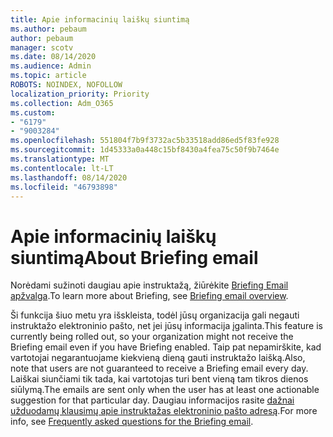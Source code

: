 ```yaml
---
title: Apie informacinių laiškų siuntimą
ms.author: pebaum
author: pebaum
manager: scotv
ms.date: 08/14/2020
ms.audience: Admin
ms.topic: article
ROBOTS: NOINDEX, NOFOLLOW
localization_priority: Priority
ms.collection: Adm_O365
ms.custom:
- "6179"
- "9003284"
ms.openlocfilehash: 551804f7b9f3732ac5b33518add86ed5f83fe928
ms.sourcegitcommit: 1d45333a0a448c15bf8430a4fea75c50f9b7464e
ms.translationtype: MT
ms.contentlocale: lt-LT
ms.lasthandoff: 08/14/2020
ms.locfileid: "46793898"
---
```

# <a name="about-briefing-email"></a><span data-ttu-id="ee433-102">Apie informacinių laiškų siuntimą</span><span class="sxs-lookup"><span data-stu-id="ee433-102">About Briefing email</span></span>

<span data-ttu-id="ee433-103">Norėdami sužinoti daugiau apie instruktažą, žiūrėkite [Briefing Email apžvalga](https://docs.microsoft.com/briefing/be-overview).</span><span class="sxs-lookup"><span data-stu-id="ee433-103">To learn more about Briefing, see [Briefing email overview](https://docs.microsoft.com/briefing/be-overview).</span></span>  

<span data-ttu-id="ee433-104">Ši funkcija šiuo metu yra išskleista, todėl jūsų organizacija gali negauti instruktažo elektroninio pašto, net jei jūsų informacija įgalinta.</span><span class="sxs-lookup"><span data-stu-id="ee433-104">This feature is currently being rolled out, so your organization might not receive the Briefing email even if you have Briefing enabled.</span></span> <span data-ttu-id="ee433-105">Taip pat nepamirškite, kad vartotojai negarantuojame kiekvieną dieną gauti instruktažo laišką.</span><span class="sxs-lookup"><span data-stu-id="ee433-105">Also, note that users are not guaranteed to receive a Briefing email every day.</span></span> <span data-ttu-id="ee433-106">Laiškai siunčiami tik tada, kai vartotojas turi bent vieną tam tikros dienos siūlymą.</span><span class="sxs-lookup"><span data-stu-id="ee433-106">The emails are sent only when the user has at least one actionable suggestion for that particular day.</span></span> <span data-ttu-id="ee433-107">Daugiau informacijos rasite [dažnai užduodamų klausimų apie instruktažas elektroninio pašto adresą](https://docs.microsoft.com/briefing/be-faqs).</span><span class="sxs-lookup"><span data-stu-id="ee433-107">For more info, see [Frequently asked questions for the Briefing email](https://docs.microsoft.com/briefing/be-faqs).</span></span>